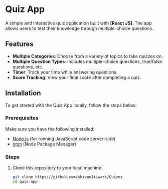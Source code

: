 # Quiz App

A simple and interactive quiz application built with **[React JS]**. The app allows users to test their knowledge through multiple-choice questions.

## Features

- **Multiple Categories**: Choose from a variety of topics to take quizzes on.
- **Multiple Question Types**: Includes multiple-choice questions, true/false questions, etc.
- **Timer**: Track your time while answering questions.
- **Score Tracking**: View your final score after completing a quiz.

## Installation

To get started with the Quiz App locally, follow the steps below:

### Prerequisites

Make sure you have the following installed:

- [Node.js](https://nodejs.org/) (for running JavaScript code server-side)
- [npm](https://www.npmjs.com/) (Node Package Manager)

### Steps

1. Clone this repository to your local machine:
   ```bash
   git clone https://github.com/shivam1tiwari/Quizes
   cd quiz-app
